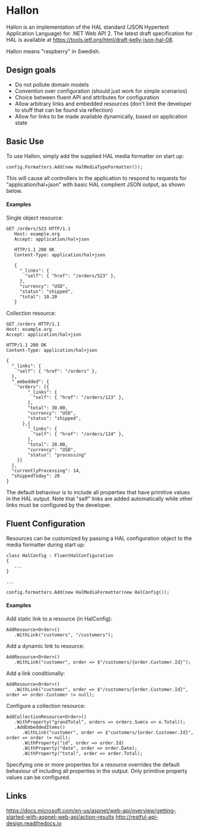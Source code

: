 # Hallon 

Hallon is an implementation of the HAL standard (JSON Hypertext Application Language) for .NET Web API 2. The latest draft specification for HAL is available at https://tools.ietf.org/html/draft-kelly-json-hal-08.

Hallon means "raspberry" in Swedish.

## Design goals

- Do not pollute domain models
- Convention over configuration (should just work for simple scenarios)
- Choice between fluent API and attributes for configuration
- Allow arbitrary links and embedded resources (don't limit the developer to stuff that can be found via reflection)
- Allow for links to be made available dynamically, based on application state

## Basic Use
To use Hallon, simply add the supplied HAL media formatter on start up:
```
config.Formatters.Add(new HalMediaTypeFormatter());
```
This will cause all controllers in the application to respond to requests for "application/hal+json" with basic HAL complient JSON output, as shown below.

#### Examples
Single object resource:
```
GET /orders/523 HTTP/1.1
   Host: example.org
   Accept: application/hal+json

   HTTP/1.1 200 OK
   Content-Type: application/hal+json

   {
     "_links": {
       "self": { "href": "/orders/523" },
     },
     "currency": "USD",
     "status": "shipped",
     "total": 10.20
   }
```

Collection resource:
```
GET /orders HTTP/1.1
Host: example.org
Accept: application/hal+json

HTTP/1.1 200 OK
Content-Type: application/hal+json

{
  "_links": {
    "self": { "href": "/orders" },
  },
  "_embedded": {
    "orders": [{
        "_links": {
          "self": { "href": "/orders/123" },
        },
        "total": 30.00,
        "currency": "USD",
        "status": "shipped",
      },{
        "_links": {
          "self": { "href": "/orders/124" },
        },
        "total": 20.00,
        "currency": "USD",
        "status": "processing"
    }]
  },
  "currentlyProcessing": 14,
  "shippedToday": 20
}
```
The default behaviour is to include all properties that have primitive values in the HAL output. Note that "self" links are added automatically while other links must be configured by the developer.

## Fluent Configuration

Resources can be customized by passing a HAL configuration object to the media formatter during start up:
```
class HalConfig : FluentHalConfiguration
{
   ...
}

...

config.formatters.Add(new HalMediaFormatter(new HalConfig());
```

#### Examples

Add static link to a resource (in HalConfig):

```
AddResource<Order>()
   .WithLink("customers", "/customers");
```

Add a dynamic link to resource:

```
AddResource<Order>()
   .WithLink("customer", order => $"/customers/{order.Customer.Id}");
```

Add a link conditionally:

```
AddResource<Order>()
   .WithLink("customer", order => $"/customers/{order.Customer.Id}", order => order.Customer != null);
```

Configure a collection resource:

```
AddCollectionResource<Order>()
   .WithProperty("grandTotal", orders => orders.Sum(o => o.Total));
   .AddEmbeddedItems()
      .WithLink("customer", order => $"customers/{order.Customer.Id}", order => order != null);
      .WithProperty("id", order => order.Id)
      .WithProperty("date", order => order.Date);
      .WithProperty("total", order => order.Total);
```
Specifying one or more properties for a resource overrides the default behaviour of including all properties in the output. Only primitive property values can be configured.

## Links

https://docs.microsoft.com/en-us/aspnet/web-api/overview/getting-started-with-aspnet-web-api/action-results
http://restful-api-design.readthedocs.io
